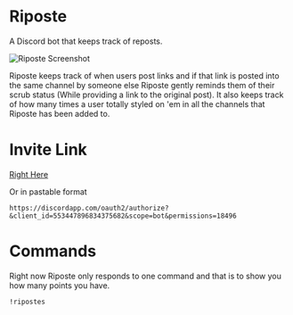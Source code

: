 # Riposte
A Discord bot that keeps track of reposts.

![Riposte Screenshot](https://itskhanow.com/images/Riposte.png "Riposte in action")

Riposte keeps track of when users post links and if that link is posted into the same channel by someone else Riposte gently reminds them of their scrub status (While providing a link to the original post). It also keeps track of how many times a user totally styled on 'em in all the channels that Riposte has been added to.

# Invite Link
[Right Here](https://discordapp.com/oauth2/authorize?&client_id=553447896834375682&scope=bot&permissions=18496)

Or in pastable format

`https://discordapp.com/oauth2/authorize?&client_id=553447896834375682&scope=bot&permissions=18496`

# Commands
Right now Riposte only responds to one command and that is to show you how many points you have.

`!ripostes`
